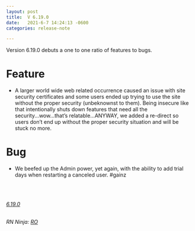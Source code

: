 ```yaml
---
layout: post
title:  V 6.19.0
date:   2021-6-7 14:24:13 -0600
categories: release-note

---
```

Version 6.19.0 debuts a one to one ratio of features to bugs.

# Feature

- A larger world wide web related occurrence caused an issue with site security certificates and some users ended up trying to use the site without the proper security (unbeknownst to them). Being insecure like that intentionally shuts down features that need all the security...wow...that’s relatable...ANYWAY, we added a re-direct so users don’t end up without the proper security situation and will be stuck no more. 


# Bug

- We beefed up the Admin power, yet again, with the ability to add trial days when restarting a canceled user. #gainz



<br/>


<br/>

*[6.19.0](https://github.com/streetparking/my-streetparking/releases/tag/v6.19.0)*
<br/>
<br/>


_RN Ninja: [RO](https://github.com/robyanna)_
 
 
 